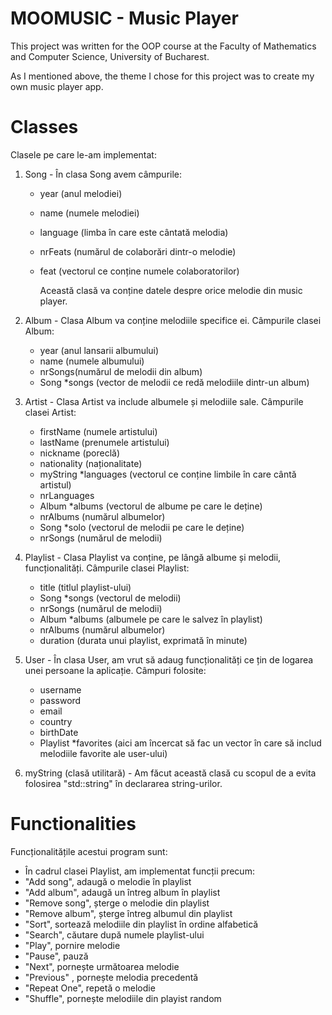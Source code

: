 # MOOMUSIC - Music Player

This project was written for the OOP course at the Faculty of Mathematics and Computer Science, University of Bucharest. 


As I mentioned above, the theme I chose for this project was to create my own music player app. 

# Classes

Clasele pe care le-am implementat:

1. Song - În clasa Song avem câmpurile:
   - year (anul melodiei)
   - name (numele melodiei)
   - language (limba în care este cântată melodia)
   - nrFeats (numărul de colaborări dintr-o melodie)
   - feat (vectorul ce conține numele colaboratorilor)

        Această clasă va conține datele despre orice melodie din music player.

2. Album - Clasa Album va conține melodiile specifice ei. Câmpurile clasei Album:
   - year (anul lansarii albumului)
   - name (numele albumului)
   - nrSongs(numărul de melodii din album)
   - Song *songs (vector de melodii ce redă melodiile dintr-un album)

3. Artist - Clasa Artist va include albumele și melodiile sale. Câmpurile clasei Artist:
   - firstName (numele artistului)
   - lastName (prenumele artistului)
   - nickname (poreclă)
   - nationality (naționalitate)
   - myString *languages (vectorul ce conține limbile în care cântă artistul)
   - nrLanguages
   - Album *albums (vectorul de albume pe care le deține)
   - nrAlbums (numărul albumelor)
   - Song *solo (vectorul de melodii pe care le deține)
   - nrSongs (numărul de melodii)

4. Playlist - Clasa Playlist va conține, pe lângă albume și melodii, funcționalități. Câmpurile clasei Playlist:
   - title (titlul playlist-ului)
   - Song *songs (vectorul de melodii)
   - nrSongs (numărul de melodii)
   - Album *albums (albumele pe care le salvez în playlist)
   - nrAlbums (numărul albumelor)
   - duration (durata unui playlist, exprimată în minute)

5. User - În clasa User, am vrut să adaug funcționalități ce țin de logarea unei persoane la aplicație. Câmpuri folosite:
   - username
   - password
   - email
   - country
   - birthDate
   - Playlist *favorites (aici am încercat să fac un vector în care să includ melodiile favorite ale user-ului)

6. myString (clasă utilitară) - Am făcut această clasă cu scopul de a evita folosirea "std::string" în declararea string-urilor.



# Functionalities

Funcționalitățile acestui program sunt:
- În cadrul clasei Playlist, am implementat funcții precum:
-  "Add song", adaugă o melodie în playlist
-  "Add album", adaugă un întreg album în playlist
-  "Remove song", șterge o melodie din playlist
-  "Remove album", șterge întreg albumul din playlist
-  "Sort", sortează melodiile din playlist în ordine alfabetică
-  "Search", căutare după numele playlist-ului
-  "Play", pornire melodie
-  "Pause", pauză
-  "Next", pornește următoarea melodie
-  "Previous" , pornește melodia precedentă
-  "Repeat One", repetă o melodie
-  "Shuffle", pornește melodiile din playist random
